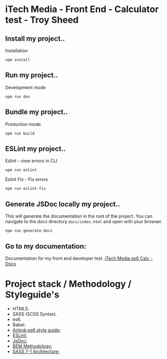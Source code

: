 # iTech Media - Front End - Calculator test - Troy Sheed

## Install my project..
Installation
```
npm install
```

## Run my project..
Development mode
```
npm run dev
```

## Bundle my project..
Production mode
```
npm run build
```

## ESLint my project..
Eslint - view errors in CLI
```
npm run eslint
```

Eslint Fix - Fix errors
```
npm run eslint-fix
```

## Generate JSDoc locally my project..
This will generate the documentation in the root of the project. You can navigate to the docs directory `docs/index.html` and open with your browser.
```
npm run generate-docs
```

## Go to my documentation:
Documentation for my front end developer test.
[iTech Media es6 Calc - Docs](https://troy-s.github.io/docs/)

# Project stack / Methodology / Styleguide's
* HTML5.
* SASS (SCSS Syntax).
* es6.
* Babel.
* [Airbnb es6 style guide:](https://github.com/airbnb/javascript)
* [ESLint:](https://eslint.org/)
* [JsDoc:](https://jsdoc.app/index.html)
* [BEM Methodology:](https://en.bem.info/methodology/)
* [SASS 7-1 Architecture:](https://sass-guidelin.es/#architecture)
